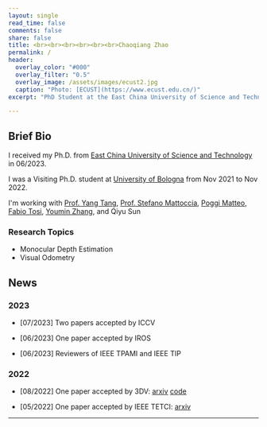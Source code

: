 ```yaml
---
layout: single
read_time: false
comments: false
share: false
title: <br><br><br><br><br><br>Chaoqiang Zhao
permalink: /
header:
  overlay_color: "#000"
  overlay_filter: "0.5"
  overlay_image: /assets/images/ecust2.jpg
  caption: "Photo: [ECUST](https://www.ecust.edu.cn/)"
excerpt: "PhD Student at the East China University of Science and Technology <br><br>"

---
```


## Brief Bio

I received my Ph.D. from [East China University of Science and Technology](https://www.ecust.edu.cn/) in 06/2023.

I was a Visiting Ph.D. student at [University of Bologna](https://www.unibo.it/en) from Nov 2021 to Nov 2022.

I'm working with [Prof. Yang Tang](http://www.ytangecust.com/), [Prof. Stefano Mattoccia](http://vision.deis.unibo.it/~smatt/Site/Home.html), [Poggi Matteo](https://mattpoggi.github.io/), [Fabio Tosi](http://vision.disi.unibo.it/~ftosi/), [Youmin Zhang](https://youmi-zym.github.io/), and Qiyu Sun

### Research Topics
* Monocular Depth Estimation
* Visual Odometry

<div id='featured'></div>

## News

### 2023

* [07/2023] Two papers accepted by ICCV
  
* [06/2023] One paper accepted by IROS
  
* [06/2023] Reviewers of IEEE TPAMI and IEEE TIP

### 2022

* [08/2022] One paper accepted by 3DV: [arxiv](https://arxiv.org/abs/2208.03543) [code](https://github.com/zxcqlf/MonoViT)

* [05/2022] One paper accepted by IEEE TETCI: [arxiv](https://arxiv.org/pdf/2107.13137.pdf)

---
